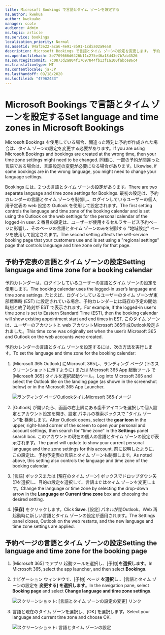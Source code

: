 ```yaml
---
title: Microsoft Bookings で言語とタイム ゾーンを設定する
ms.author: kwekua
author: kwekuako
manager: scotv
audience: Admin
ms.topic: article
ms.service: bookings
localization_priority: Normal
ms.assetid: 94af3e22-aca6-4e91-8b91-1cd5a02a9ea8
description: Microsoft Bookings で言語とタイム ゾーンの設定を変更します。 予約が間違った時刻に作成された場合、間違ったタイム ゾーンに対して予約が設定されている可能性があります。
ms.openlocfilehash: 3e7709666d6426b11c275e46a18d43e7b7ab3526
ms.sourcegitcommit: 7c0873d2a804f17697844fb13f1a100fabce86c4
ms.translationtype: MT
ms.contentlocale: ja-JP
ms.lasthandoff: 09/18/2020
ms.locfileid: "47962433"
---
```

# <a name="set-language-and-time-zones-in-microsoft-bookings"></a><span data-ttu-id="8e95f-104">Microsoft Bookings で言語とタイム ゾーンを設定する</span><span class="sxs-lookup"><span data-stu-id="8e95f-104">Set language and time zones in Microsoft Bookings</span></span>

<span data-ttu-id="8e95f-105">Microsoft Bookings を使用している場合、間違った時刻に予約が作成された場合は、タイム ゾーンの設定を変更する必要があります。</span><span class="sxs-lookup"><span data-stu-id="8e95f-105">If you are using Microsoft Bookings and bookings are created at the wrong time, then your time zone settings might need to be changed.</span></span> <span data-ttu-id="8e95f-106">同様に、一部の予約が間違った言語である場合は、言語設定の変更が必要になる場合があります。</span><span class="sxs-lookup"><span data-stu-id="8e95f-106">Likewise, if some bookings are in the wrong language, you might need to change your language settings.</span></span>

<span data-ttu-id="8e95f-107">Bookings には、2 つの言語とタイム ゾーンの設定があります。</span><span class="sxs-lookup"><span data-stu-id="8e95f-107">There are two separate language and time zone settings for Bookings.</span></span> <span data-ttu-id="8e95f-108">最初の設定は、予約カレンダーの言語とタイム ゾーンを制御し、ログインしているユーザーの個人用予定表の web 設定の Outlook を使用して設定されます。</span><span class="sxs-lookup"><span data-stu-id="8e95f-108">The first setting controls the language and time zone of the booking calendar and is set using the Outlook on the web settings for the personal calendar of the logged-in user.</span></span> <span data-ttu-id="8e95f-109">2 番目の設定は、ユーザーが使用するセルフサービス予約ページに影響し、そのページの言語とタイム ゾーンのみを制御する "地域設定" ページを使用して設定されます。</span><span class="sxs-lookup"><span data-stu-id="8e95f-109">The second setting affects the self-service booking page that your customers use and is set using a "regional settings" page that controls language and time zone only for that page.</span></span>

## <a name="setting-language-and-time-zone-for-a-booking-calendar"></a><span data-ttu-id="8e95f-110">予約予定表の言語とタイム ゾーンの設定</span><span class="sxs-lookup"><span data-stu-id="8e95f-110">Setting language and time zone for a booking calendar</span></span>

<span data-ttu-id="8e95f-111">予約カレンダーは、ログインしているユーザーの言語とタイム ゾーンの設定を使用します。</span><span class="sxs-lookup"><span data-stu-id="8e95f-111">The booking calendar uses the logged-in user’s language and time zone settings.</span></span> <span data-ttu-id="8e95f-112">たとえば、ログインしているユーザーのタイム ゾーンが東部標準時 (EST) に設定されている場合、予約カレンダーには既存の予定の開始時刻と終了時刻が EST で表示されます。</span><span class="sxs-lookup"><span data-stu-id="8e95f-112">For example, If the logged-in user’s time zone is set to Eastern Standard Time (EST), then the booking calendar will show existing appointment start and end times in EST.</span></span> <span data-ttu-id="8e95f-113">このタイム ゾーンは、ユーザーのアカウントと web アカウントMicrosoft 365作成Outlook設定されました。</span><span class="sxs-lookup"><span data-stu-id="8e95f-113">This time zone was originally set when the user’s Microsoft 365 and Outlook on the web accounts were created.</span></span>

<span data-ttu-id="8e95f-114">予約カレンダーの言語とタイム ゾーンを設定するには、次の方法を実行します。</span><span class="sxs-lookup"><span data-stu-id="8e95f-114">To set the language and time zone for the booking calendar:</span></span>

1. <span data-ttu-id="8e95f-115">[Microsoft 365 Outlook] にMicrosoft 365し、ランディング ページ (下のスクリーンショットに示すように) または Microsoft 365 App 起動ツール で[Microsoft 365] タイルを選択起動ツール。</span><span class="sxs-lookup"><span data-stu-id="8e95f-115">Log into Microsoft 365 and select the Outlook tile on the landing page (as shown in the screenshot below) or in the Microsoft 365 App Launcher.</span></span>

   ![ランディング ページOutlookタイルMicrosoft 365イメージ](../media/bookings-outlook-tile.png)

1. <span data-ttu-id="8e95f-117">[Outlook] が開いたら、画面の右上隅にある歯車アイコンを選択して個人設定とアカウント設定を開き、設定 パネルの検索ボックスで "タイム ゾーン"**を** 検索します。</span><span class="sxs-lookup"><span data-stu-id="8e95f-117">After Outlook opens, select the **gear icon** in the upper, right-hand corner of the screen to open your personal and account settings, then search for “time zone” in the **Settings** panel search box.</span></span> <span data-ttu-id="8e95f-118">このアカウントの現在の個人の言語とタイム ゾーンの設定が表示されます。</span><span class="sxs-lookup"><span data-stu-id="8e95f-118">The panel will update to show your current personal language and time zone settings for this account.</span></span> <span data-ttu-id="8e95f-119">前に説明したように、この設定は、予約予定表の言語とタイム ゾーンも制御します。</span><span class="sxs-lookup"><span data-stu-id="8e95f-119">As noted above, this setting also controls the language and time zone of the booking calendar.</span></span>

1. <span data-ttu-id="8e95f-120">[言語] ボックスまたは [現在のタイム ゾーン] ボックスでドロップダウン矢印を選択し、目的の設定を選択して、言語またはタイム ゾーンを変更します。</span><span class="sxs-lookup"><span data-stu-id="8e95f-120">Change the language or time zone by selecting the drop-down arrow in the **Language or Current time zone** box and choosing the desired setting.</span></span>

1. <span data-ttu-id="8e95f-121">**[保存]** をクリックします。</span><span class="sxs-lookup"><span data-stu-id="8e95f-121">Click **Save**.</span></span> <span data-ttu-id="8e95f-122">[設定] パネルが閉Outlook、Web 再起動時に新しい言語とタイム ゾーンの設定が適用されます。</span><span class="sxs-lookup"><span data-stu-id="8e95f-122">The Settings panel closes, Outlook on the web restarts, and the new language and time zone settings are applied.</span></span>

## <a name="setting-the-language-and-time-zone-for-the-booking-page"></a><span data-ttu-id="8e95f-123">予約ページの言語とタイム ゾーンの設定</span><span class="sxs-lookup"><span data-stu-id="8e95f-123">Setting the language and time zone for the booking page</span></span>

1. <span data-ttu-id="8e95f-124">[Microsoft 365] でアプリ 起動ツールを選択し、[予約]**を選択します**。</span><span class="sxs-lookup"><span data-stu-id="8e95f-124">In Microsoft 365, select the app launcher, and then select **Bookings**.</span></span>

1. <span data-ttu-id="8e95f-125">ナビゲーション ウィンドウで、[予約] ページ **を選択し** 、[言語とタイム ゾーンの設定を **変更する] を選択します**。</span><span class="sxs-lookup"><span data-stu-id="8e95f-125">In the navigation pane, select **Booking page** and select **Change language and time zone settings**.</span></span>

   ![スクリーンショット: [言語とタイム ゾーンの設定の変更] リンク](../media/bookings-region-language-timezone-settings.png)

1. <span data-ttu-id="8e95f-127">言語と現在のタイム ゾーンを選択し、[OK] を選択します。</span><span class="sxs-lookup"><span data-stu-id="8e95f-127">Select your language and current time zone and choose OK.</span></span>

   ![スクリーンショット: 言語とタイム ゾーンの設定](../media/bookings-region-timezone-settings.png)
